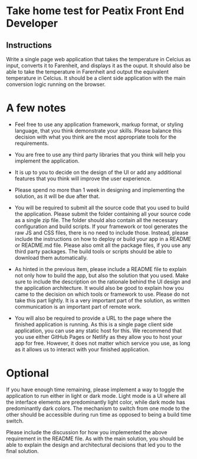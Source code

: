 # Take home test for Peatix Front End Developer

## Instructions

Write a single page web application that takes the temperature in Celcius as input, converts it to Farenheit, and displays it as the ouput. It should also be able to take the temperature in Farenheit and output the equivalent temperature in Celcius. It should be a client side application with the main conversion logic running on the browser. 

# A few notes

- Feel free to use any application framework, markup format, or styling language, that you think demonstrate your skills. Please balance this decision with what you think are the most appropriate tools for the requirements.

- You are free to use any third party libraries that you think will help you implement the application. 

- It is up to you to decide on the design of the UI or add any additional features that you think will improve the user experience. 

- Please spend no more than 1 week in designing and implementing the solution, as it will be due after that. 

- You will be required to submit all the source code that you used to build the application. Please submit the folder containing all your source code as a single zip file. The folder should also contain all the necessary configuration and build scripts. If your framework or tool generates the raw JS and CSS files, there is no need to include those. Instead, please include the instructions on how to deploy or build your app in a README or README.md file. Please also omit all the package files, if you use any third party packages. The build tools or scripts should be able to download them automatically. 

- As hinted in the previous item, please include a README file to explain not only how to build the app, but also the solution that you used. Make sure to include the description on the rationale behind the UI design and the application architecture. It would also be good to explain how you came to the decision on which tools or framework to use. Please do not take this part lightly. It is a very important part of the solution, as written communication is an important part of remote work. 

- You will also be required to provide a URL to the page where the finished application is running. As this is a single page client side application, you can use any static host for this. We recommend that you use either GitHub Pages or Netlify as they allow you to host your app for free. However, it does not matter which service you use, as long as it allows us to interact with your finished application.

# Optional

If you have enough time remaining, please implement a way to toggle the application to run either in light or dark mode. Light mode is a UI where all the interface elements are predominantly light color, while dark mode has predominantly dark colors. The mechanism to switch from one mode to the other should be accessible during run time as opposed to being a build time switch. 

Please include the discussion for how you implemented the above requirement in the README file. As with the main solution, you should be able to explain the design and architectural decisions that led you to the final solution. 